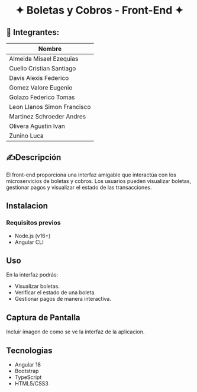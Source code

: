 <div> 
  <h1 align="center">
     ✦ Boletas y Cobros - Front-End ✦
  </h1>
</div>

<div align="left">
    <h2>👥 Integrantes:</h2>

| Nombre                      |
|-----------------------------|
| Almeida Misael Ezequias     |
| Cuello Cristian Santiago    |
| Davis Alexis Federico       |
| Gomez Valore Eugenio        |
| Golazo Federico Tomas       |
| Leon Llanos Simon Francisco |
| Martinez Schroeder Andres   |
| Olivera Agustin Ivan        |
| Zunino Luca                 |

</div>

## ✍Descripción

El front-end proporciona una interfaz amigable que interactúa con los microservicios de boletas y cobros. Los usuarios pueden visualizar boletas, gestionar pagos y visualizar el estado de las transacciones.

## Instalacion
### Requisitos previos
- Node.js (v16+)
- Angular CLI

## Uso
En la interfaz podrás:

- Visualizar boletas.
- Verificar el estado de una boleta.
- Gestionar pagos de manera interactiva.

## Captura de Pantalla
Incluir imagen de como se ve la interfaz de la aplicacion.

## Tecnologias
- Angular 18
- Bootstrap
- TypeScript
- HTML5/CSS3
